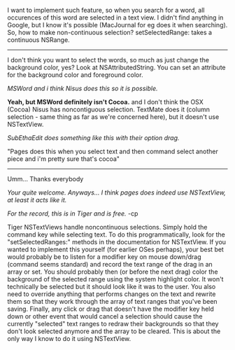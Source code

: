 

I want to implement such feature, so when you search for a word, all occurences of this word are selected in a text view. I didn't find anything in Google, but I know it's possible (MacJournal for eg does it when searching). So, how to make non-continuous selection?     setSelectedRange: takes a continuous NSRange.

----

I don't think you want to select the words, so much as just change the background color, yes? Look at NSAttributedString. You can set an attribute for the background color and foreground color.

*MSWord and i think Nisus does this so it is possible.* 

**Yeah, but MSWord definitely isn't Cocoa.** and I don't think the OSX (Cocoa) Nisus has noncontiguous selection. TextMate does it (column selection - same thing as far as we're concerned here), but it doesn't use NSTextView.

*SubEthaEdit does something like this with their option drag.*

"Pages does this when you select text and then command select another piece and i'm pretty sure that's cocoa"

----

Umm... Thanks everybody

*Your quite welcome. Anyways... I think pages does indeed use NSTextView, at least it acts like it.*

*For the record, this is in Tiger and is free.* -cp

Tiger NSTextViews handle noncontinuous selections.  Simply hold the command key while selecting text.  To do this programmatically, look for the "setSelectedRanges:" methods in the documentation for NSTextView.  If you wanted to implement this yourself (for earlier OSes perhaps), your best bet would probably be to listen for a modifier key on mouse down/drag (command seems standard) and record the text range of the drag in an array or set.  You should probably then (or before the next drag) color the background of the selected range using the system highlight color.  It won't technically be selected but it should look like it was to the user.  You also need to override anything that performs changes on the text and rewrite them so that they work through the array of text ranges that you've been saving.  Finally, any click or drag that doesn't have the modifier key held down or other event that would cancel a selection should cause the currently "selected" text ranges to redraw their backgrounds so that they don't look selected anymore and the array to be cleared.  This is about the only way I know to do it using NSTextView.
